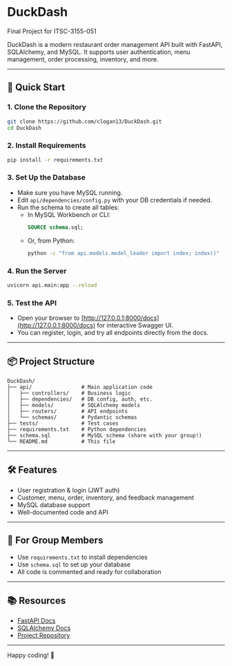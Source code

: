 # DuckDash

Final Project for ITSC-3155-051

DuckDash is a modern restaurant order management API built with FastAPI, SQLAlchemy, and MySQL. It supports user authentication, menu management, order processing, inventory, and more.

---

## 🚀 Quick Start

### 1. Clone the Repository
```bash
git clone https://github.com/clogan13/DuckDash.git
cd DuckDash
```

### 2. Install Requirements
```bash
pip install -r requirements.txt
```

### 3. Set Up the Database
- Make sure you have MySQL running.
- Edit `api/dependencies/config.py` with your DB credentials if needed.
- Run the schema to create all tables:
  - In MySQL Workbench or CLI:
    ```sql
    SOURCE schema.sql;
    ```
  - Or, from Python:
    ```bash
    python -c "from api.models.model_loader import index; index()"
    ```

### 4. Run the Server
```bash
uvicorn api.main:app --reload
```

### 5. Test the API
- Open your browser to [http://127.0.0.1:8000/docs](http://127.0.0.1:8000/docs) for interactive Swagger UI.
- You can register, login, and try all endpoints directly from the docs.

---

## 📦 Project Structure
```
DuckDash/
├── api/                # Main application code
│   ├── controllers/    # Business logic
│   ├── dependencies/   # DB config, auth, etc.
│   ├── models/         # SQLAlchemy models
│   ├── routers/        # API endpoints
│   └── schemas/        # Pydantic schemas
├── tests/              # Test cases
├── requirements.txt    # Python dependencies
├── schema.sql          # MySQL schema (share with your group!)
└── README.md           # This file
```

---

## 🛠️ Features
- User registration & login (JWT auth)
- Customer, menu, order, inventory, and feedback management
- MySQL database support
- Well-documented code and API

---

## 👥 For Group Members
- Use `requirements.txt` to install dependencies
- Use `schema.sql` to set up your database
- All code is commented and ready for collaboration

---

## 📚 Resources
- [FastAPI Docs](https://fastapi.tiangolo.com/)
- [SQLAlchemy Docs](https://docs.sqlalchemy.org/)
- [Project Repository](https://github.com/clogan13/DuckDash)

---

Happy coding! 🦆